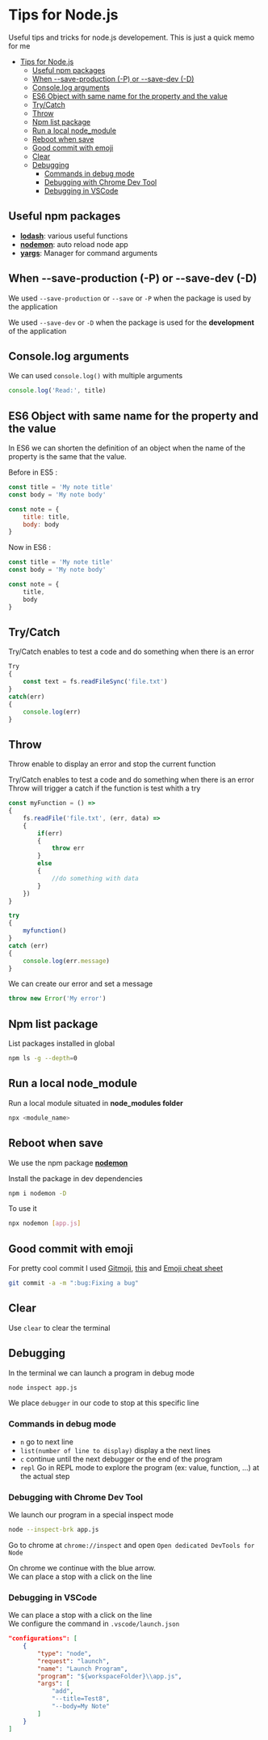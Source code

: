 Tips for Node.js
================

Useful tips and tricks for node.js developement.
This is just a quick memo for me

- [Tips for Node.js](#tips-for-nodejs)
    - [Useful npm packages](#useful-npm-packages)
    - [When --save-production (-P) or --save-dev (-D)](#when---save-production--p-or---save-dev--d)
    - [Console.log arguments](#consolelog-arguments)
    - [ES6 Object with same name for the property and the value](#es6-object-with-same-name-for-the-property-and-the-value)
    - [Try/Catch](#trycatch)
    - [Throw](#throw)
    - [Npm list package](#npm-list-package)
    - [Run a local node_module](#run-a-local-nodemodule)
    - [Reboot when save](#reboot-when-save)
    - [Good commit with emoji](#good-commit-with-emoji)
    - [Clear](#clear)
    - [Debugging](#debugging)
        - [Commands in debug mode](#commands-in-debug-mode)
        - [Debugging with Chrome Dev Tool](#debugging-with-chrome-dev-tool)
        - [Debugging in VSCode](#debugging-in-vscode)

## Useful npm packages

* **[lodash](https://lodash.com)**: various useful functions
* **[nodemon](https://github.com/remy/nodemon)**: auto reload node app
* **[yargs](https://github.com/yargs/yargs)**: Manager for command arguments

## When --save-production (-P) or --save-dev (-D)

We used `--save-production` or `--save` or `-P` when the package is used by the application

We used `--save-dev` or `-D` when the package is used for the **development** of the application

## Console.log arguments

We can used `console.log()` with multiple arguments

```javascript
console.log('Read:', title)
```

## ES6 Object with same name for the property and the value

In ES6 we can shorten the definition of an object when the name of the property is the same that the value.

Before in ES5 :

```javascript
const title = 'My note title'
const body = 'My note body'

const note = {
    title: title,
    body: body
}
```

Now in ES6 :

```javascript
const title = 'My note title'
const body = 'My note body'

const note = {
    title,
    body
}
```

## Try/Catch

Try/Catch enables to test a code and do something when there is an error

```javascript
Try
{
    const text = fs.readFileSync('file.txt')
}
catch(err)
{
    console.log(err)
}
```

## Throw

Throw enable to display an error and stop the current function

Try/Catch enables to test a code and do something when there is an error
Throw will trigger a catch if the function is test whith a try

```javascript
const myFunction = () =>
{
    fs.readFile('file.txt', (err, data) =>
    {
        if(err)
        {
            throw err
        }
        else
        {
            //do something with data
        }
    })
}

try
{
    myfunction()
}
catch (err)
{
    console.log(err.message)
}
```

We can create our error and set a message

```javascript
throw new Error('My error')
```

## Npm list package

List packages installed in global

```bash
npm ls -g --depth=0
```

## Run a local node_module

Run a local module situated in **node_modules folder**

```bash
npx <module_name>
```

## Reboot when save

We use the npm package **[nodemon](https://github.com/remy/nodemon)**

Install the package in dev dependencies

```bash
npm i nodemon -D
```

To use it

```bash
npx nodemon [app.js]
```

## Good commit with emoji

For pretty cool commit I used [Gitmoji](https://gitmoji.carloscuesta.me/), [this](https://gist.github.com/parmentf/035de27d6ed1dce0b36a) and [Emoji cheat sheet](https://www.webpagefx.com/tools/emoji-cheat-sheet/)

```bash
git commit -a -m ":bug:Fixing a bug"
```

## Clear

Use `clear` to clear the terminal

## Debugging

In the terminal we can launch a program in debug mode

```bash
node inspect app.js
```

We place `debugger` in our code to stop at this specific line

### Commands in debug mode

* `n` go to next line
* `list(number of line to display)` display a the next lines
* `c` continue until the next debugger or the end of the program
* `repl` Go in REPL mode to explore the program (ex: value, function, ...) at the actual step

### Debugging with Chrome Dev Tool

We launch our program in a special inspect mode

```bash
node --inspect-brk app.js
```

Go to chrome at `chrome://inspect` and open `Open dedicated DevTools for Node`

On chrome we continue with the blue arrow.  
We can place a stop with a click on the line

### Debugging in VSCode

We can place a stop with a click on the line  
We configure the command in `.vscode/launch.json`

```json
"configurations": [
    {
        "type": "node",
        "request": "launch",
        "name": "Launch Program",
        "program": "${workspaceFolder}\\app.js",
        "args": [
            "add",
            "--title=Test8",
            "--body=My Note"
        ]
    }
]
```

